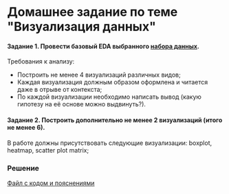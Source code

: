 # Домашнее задание по теме "Визуализация данных"

#### Задание 1. Провести базовый EDA выбранного [набора данных](https://www.kaggle.com/datasets/travistyler/bond-girls-age-and-film-data).
Требования к анализу:
- Построить не менее 4 визуализаций различных видов;
- Каждая визуализация должным образом оформлена и читается даже в отрыве от контекста;
- По каждой визуализации необходимо написать вывод (какую гипотезу на её основе можно выдвинуть?).

#### Задание 2. Построить дополнительно не менее 2 визуализаций (итого не менее 6).
В работе должны присутствовать следующие визуализации: boxplot, heatmap, scatter plot matrix;

### Решение
[Файл с кодом и пояснениями](/Projects/02_Python_statistics/02_Data_visualization/Solution.ipynb)

